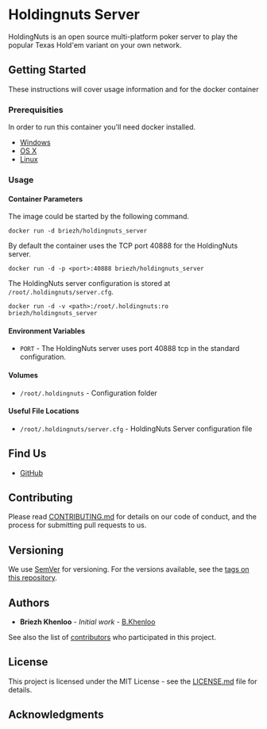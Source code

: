 # Holdingnuts Server

HoldingNuts is an open source multi-platform poker server to play the popular Texas Hold'em variant on your own network.

## Getting Started

These instructions will cover usage information and for the docker container 

### Prerequisities

In order to run this container you'll need docker installed.

* [Windows](https://docs.docker.com/windows/started)
* [OS X](https://docs.docker.com/mac/started/)
* [Linux](https://docs.docker.com/linux/started/)

### Usage

#### Container Parameters

The image could be started by the following command.  

```shell
docker run -d briezh/holdingnuts_server
```

By default the container uses the TCP port 40888 for the HoldingNuts server. 

```shell
docker run -d -p <port>:40888 briezh/holdingnuts_server
```

The HoldingNuts server configuration is stored at `/root/.holdingnuts/server.cfg`.

```shell
docker run -d -v <path>:/root/.holdingnuts:ro briezh/holdingnuts_server
```

#### Environment Variables

* `PORT` - The HoldingNuts server uses port 40888 tcp in the standard configuration.

#### Volumes

* `/root/.holdingnuts` - Configuration folder

#### Useful File Locations

* `/root/.holdingnuts/server.cfg` - HoldingNuts Server configuration file

## Find Us

* [GitHub](https://github.com/BKhenloo/holdingnuts_server)

## Contributing

Please read [CONTRIBUTING.md](CONTRIBUTING.md) for details on our code of conduct, and the process for submitting pull requests to us.

## Versioning

We use [SemVer](http://semver.org/) for versioning. For the versions available, see the 
[tags on this repository](https://github.com/BKhenloo/holdingnuts_server/tags). 

## Authors

* **Briezh Khenloo** - *Initial work* - [B.Khenloo](https://github.com/BKhenloo)

See also the list of [contributors](https://github.com/BKhenloo/holdingnuts_server/contributors) who 
participated in this project.

## License

This project is licensed under the MIT License - see the [LICENSE.md](LICENSE.md) file for details.

## Acknowledgments
